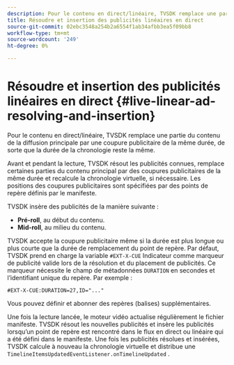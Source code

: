 ```yaml
---
description: Pour le contenu en direct/linéaire, TVSDK remplace une partie du contenu de la diffusion principale par une coupure publicitaire de la même durée, de sorte que la durée de la chronologie reste la même.
title: Résoudre et insertion des publicités linéaires en direct
source-git-commit: 02ebc3548a254b2a6554f1ab34afbb3ea5f09bb8
workflow-type: tm+mt
source-wordcount: '249'
ht-degree: 0%

---
```


# Résoudre et insertion des publicités linéaires en direct {#live-linear-ad-resolving-and-insertion}

Pour le contenu en direct/linéaire, TVSDK remplace une partie du contenu de la diffusion principale par une coupure publicitaire de la même durée, de sorte que la durée de la chronologie reste la même.

Avant et pendant la lecture, TVSDK résout les publicités connues, remplace certaines parties du contenu principal par des coupures publicitaires de la même durée et recalcule la chronologie virtuelle, si nécessaire. Les positions des coupures publicitaires sont spécifiées par des points de repère définis par le manifeste.

TVSDK insère des publicités de la manière suivante :

* **Pré-roll**, au début du contenu.
* **Mid-roll**, au milieu du contenu.

TVSDK accepte la coupure publicitaire même si la durée est plus longue ou plus courte que la durée de remplacement du point de repère. Par défaut, TVSDK prend en charge la variable `#EXT-X-CUE` Indicateur comme marqueur de publicité valide lors de la résolution et du placement de publicités. Ce marqueur nécessite le champ de métadonnées `DURATION` en secondes et l’identifiant unique du repère. Par exemple :

```
#EXT-X-CUE:DURATION=27,ID="..."
```

Vous pouvez définir et abonner des repères (balises) supplémentaires.

Une fois la lecture lancée, le moteur vidéo actualise régulièrement le fichier manifeste. TVSDK résout les nouvelles publicités et insère les publicités lorsqu’un point de repère est rencontré dans le flux en direct ou linéaire qui a été défini dans le manifeste. Une fois les publicités résolues et insérées, TVSDK calcule à nouveau la chronologie virtuelle et distribue une `TimelineItemsUpdatedEventListener.onTimelineUpdated` .

